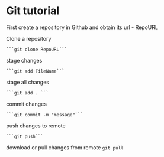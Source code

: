 # Git tutorial

First create a repository in Github and obtain its url - RepoURL

Clone a repository

    ```git clone RepoURL```

stage changes

    ```git add FileName```
    
stage all changes

    ```git add . ```

commit changes

    ```git commit -m "message"```

push changes to remote

    ```git push```

download or pull changes from remote
    ```git pull```
